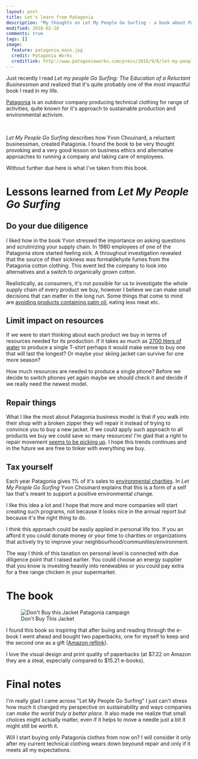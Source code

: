 ```yaml
---
layout: post
title: Let's learn from Patagonia
description: "My thoughts on Let My People Go Surfing - a book about Patagonia (a sustainable outdoor clothing company), Yvon Chouinard and doing the right thing."
modified: 2018-02-18
comments: true
tags: []
image:
  feature: patagonia_main.jpg
  credit: Patagonia Works
  creditlink: http://www.patagoniaworks.com/press/2016/9/6/let-my-people-go-surfing
---
```


Just recently I read *Let my people Go Surfing: The Education of a Reluctant Businessman* and realized that it's quite probably one of the most impactful book I read in my life.

<!-- more -->


[Patagonia](http://www.patagonia.com/home/) is an outdoor company producing technical clothing for range of activities, quite known for it's approach to sustainable production and environmental activism.

<figure class="half">
	<img src="{{site.url}}/images/patagonia_1_600.jpg" alt="">
	<img src="{{site.url}}/images/patagonia_2_600.jpg" alt="">
</figure>

*Let My People Go Surfing* describes how Yvon Chouinard, a reluctant businessman, created Patagonia. I found the book to be very thought provoking and a very good lesson on business ethics and alternative approaches to running a company and taking care of employees.

Without further due here is what I've taken from this book.

# Lessons learned from _Let My People Go Surfing_

## Do your due diligence

I liked how in the book Yvon stressed the importance on asking questions and scrutinizing your supply chain. In 1980 employees of one of the Patagonia store started feeling sick. A throughout investigation revealed that the source of their sickness was formaldehyde fumes from the Patagonia cotton clothing. This event led the company to look into alternatives and a switch to organically grown cotton.

Realistically, as consumers, it's not possible for us to investigate the whole supply chain of every product we buy, however I believe we can make small decisions that can matter in the long run. Some things that come to mind are [avoiding products containing palm oil](https://en.wikipedia.org/wiki/Palm_oil#Social_and_environmental_impacts), eating less meat etc. 

## Limit impact on resources

If we were to start thinking about each product we buy in terms of resources needed for its production. If it takes as much as [2700 liters of water](https://www.worldwildlife.org/stories/the-impact-of-a-cotton-t-shirt) to produce a single T-shirt perhaps it would make sense to buy one that will last the longest? Or maybe your skiing jacket can survive for one more season? 

How much resources are needed to produce a single phone? Before we decide to switch phones yet again maybe we should check it and decide if we really need the newest model.

## Repair things

What I like the most about Patagonia business model is that if you walk into their shop with a broken zipper they will repair it instead of trying to convince you to buy a new jacket. If we could apply such approach to all products we buy we could save so many resources! I'm glad that a right to repair movement [seems to be picking up](https://ifixit.org/right). I hope this trends continues and in the future we are free to tinker with everything we buy.

## Tax yourself

Each year Patagonia gives 1% of it's sales to [environmental charities](https://www.forbes.com/sites/eshachhabra/2015/09/09/patagonia-rallies-for-an-earth-tax/#19e694ea7340). In *Let My People Go Surfing* Yvon Chouinard explains that this is a form of a self tax that's meant to support a positive environmental change. 

I like this idea a lot and I hope that more and more companies will start creating such programs, not because it looks nice in the annual report but because it's the right thing to do. 

I think this approach could be easily applied in personal life too. If you an afford it you could donate money or your time to charities or organizations that actively try to improve your neighbourhood/communities/environment.

The way I think of this taxation on personal level is connected with due diligence point that I raised earlier. You could choose an energy supplier that you know is investing heavily into renewables or you could pay extra for a free range chicken in your supermarket.

# The book

<figure class="half center">
  <img src="{{site.url}}/images/dont_buy_this_jacket.jpg" alt="Don't Buy this Jacket Patagonia campaign">
	<figcaption>Don't Buy This Jacket</figcaption>
</figure>

I found this book so inspiring that after buing and reading through the e-book I went ahead and bought two paperbacks, one for myself to keep and the second one as a gift ([Amazon reflink](http://amzn.to/2EcIthV)). 

I love the visual design and print quality of paperbacks (at $7.22 on Amazon they are a steal, especially compared to $15.21 e-books).

# Final notes

I'm really glad I came across "Let My People Go Surfing" I just can't stress how much it changed my perspective on sustainability and ways companies can _make the world truly a better place_. It also made me realize that small choices might actually matter, even if it helps to move a needle just a bit it might still be worth it.

Will I start buying only Patagonia clothes from now on? I will consider it only after my current technical clothing wears down beyound repair and only if it meets all my expectations. 
